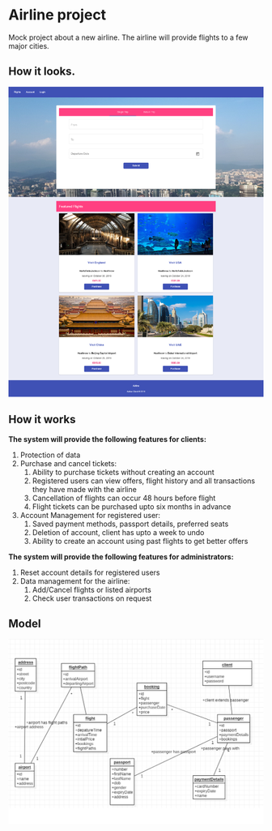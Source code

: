 # Airline project #

Mock project about a new airline. The airline will provide flights to a few major cities.

<h2> How it looks.</h2>

<a><img src="https://github.com/nganga-anaene/web-projects/blob/master/airline/screencapture-localhost-4200-flights-2019-10-23-21_36_13.png"></a>


<h2>How it works</h2>

<b>The system will provide the following features for clients:</b>

<ol>
  <li>Protection of data</li>
  <li>Purchase and cancel tickets:
    <ol>
      <li>Ability to purchase tickets without creating an account</li>
      <li>Registered users can view offers, flight history and all transactions they have made with the airline</li>
      <li>Cancellation of flights can occur 48 hours before flight</li>
      <li>Flight tickets can be purchased upto six months in advance</li>
    </ol>
  </li>
  <li>Account Management for registered user:
    <ol>
      <li>Saved payment methods, passport details, preferred seats</li>
      <li>Deletion of account, client has upto a week to undo</li>
      <li>Ability to create an account using past flights to get better offers</li>
    </ol>
  </li>
</ol>

<b>The system will provide the following features for administrators:</b>

<ol>
  <li>Reset account details for registered users</li>
  <li>Data management for the airline:
    <ol>
      <li>Add/Cancel flights or listed airports</li>
      <li>Check user transactions on request</li>
    </ol>
  </li>
</ol>


<h2>Model</h2>

<a><img src="https://github.com/nganga-anaene/web-projects/blob/master/airline/airline.png"></a>
